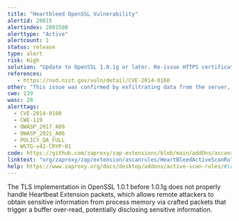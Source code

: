 ```yaml
---
title: "Heartbleed OpenSSL Vulnerability"
alertid: 20015
alertindex: 2001500
alerttype: "Active"
alertcount: 1
status: release
type: alert
risk: High
solution: "Update to OpenSSL 1.0.1g or later. Re-issue HTTPS certificates. Change asymmetric private keys and shared secret keys, since these may have been compromised, with no evidence of compromise in the server log files."
references:
   - https://nvd.nist.gov/vuln/detail/CVE-2014-0160
other: "This issue was confirmed by exfiltrating data from the server, using TLS 1.1. This is unlikely to be a false positive."
cwe: 119
wasc: 20
alerttags: 
  - CVE-2014-0160
  - CWE-119
  - OWASP_2017_A09
  - OWASP_2021_A06
  - POLICY_QA_FULL
  - WSTG-v42-CRYP-01
code: https://github.com/zaproxy/zap-extensions/blob/main/addOns/ascanrules/src/main/java/org/zaproxy/zap/extension/ascanrules/HeartBleedActiveScanRule.java
linktext: "org/zaproxy/zap/extension/ascanrules/HeartBleedActiveScanRule.java"
help: https://www.zaproxy.org/docs/desktop/addons/active-scan-rules/#id-20015
---
```

The TLS implementation in OpenSSL 1.0.1 before 1.0.1g does not properly handle Heartbeat Extension packets, which allows remote attackers to obtain sensitive information from process memory via crafted packets that trigger a buffer over-read, potentially disclosing sensitive information.
